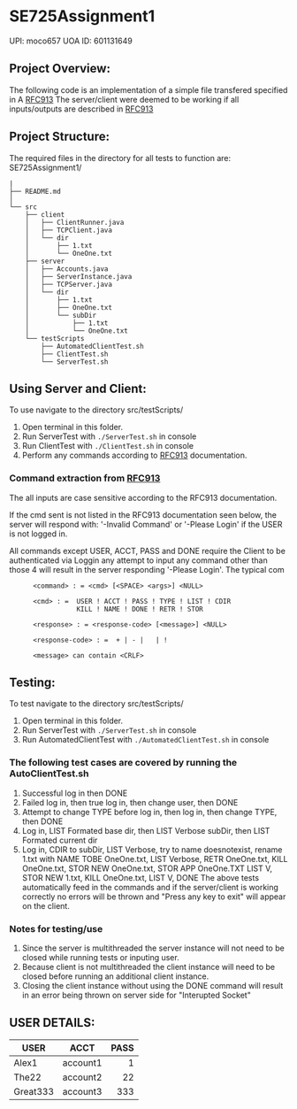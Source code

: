 # SE725Assignment1 
UPI: moco657
UOA ID: 601131649
<br>
## Project Overview:
The following code is an implementation of a simple file transfered specified in A [RFC913](https://datatracker.ietf.org/doc/html/rfc913)
The server/client were deemed to be working if all inputs/outputs are described in [RFC913](https://datatracker.ietf.org/doc/html/rfc913)
## Project Structure:
The required files in the directory for all tests to function are: SE725Assignment1/<br>

```
|
├── README.md 
│              
└── src
    ├── client
    │   ├── ClientRunner.java
    │   ├── TCPClient.java
    │   └── dir
    │       ├── 1.txt
    │       └── OneOne.txt
    ├── server
    │   ├── Accounts.java
    │   ├── ServerInstance.java
    │   ├── TCPServer.java
    │   └── dir
    │       ├── 1.txt
    │       ├── OneOne.txt
    │       └── subDir
    │           ├── 1.txt
    │           └── OneOne.txt
    └── testScripts
        ├── AutomatedClientTest.sh
        ├── ClientTest.sh
        └── ServerTest.sh
```


## Using Server and Client:
To use navigate to the directory src/testScripts/ <br>
1. Open terminal in this folder.
2. Run ServerTest with `./ServerTest.sh` in console
3. Run ClientTest with `./ClientTest.sh` in console
4. Perform any commands according to [RFC913](https://datatracker.ietf.org/doc/html/rfc913) documentation.

### Command extraction from [RFC913](https://datatracker.ietf.org/doc/html/rfc913)
The all inputs are case sensitive according to the RFC913 documentation.

If the cmd sent is not listed in the RFC913 documentation seen below, the server will respond with: '-Invalid Command' or '-Please Login' if the USER is not logged in.

All commands except USER, ACCT, PASS and DONE require the Client to be authenticated via Loggin any attempt to input any command other than those 4 will result in the server responding '-Please Login'.
The typical com
```
      <command> : = <cmd> [<SPACE> <args>] <NULL>

      <cmd> : =  USER ! ACCT ! PASS ! TYPE ! LIST ! CDIR
                 KILL ! NAME ! DONE ! RETR ! STOR

      <response> : = <response-code> [<message>] <NULL>

      <response-code> : =  + | - |   | !

      <message> can contain <CRLF>
```

## Testing:
To test navigate to the directory src/testScripts/ <br>
1. Open terminal in this folder.
2. Run ServerTest with `./ServerTest.sh` in console
3. Run AutomatedClientTest with `./AutomatedClientTest.sh` in console
### The following test cases are covered by running the AutoClientTest.sh
1. Successful log in then DONE
2. Failed log in, then true log in, then change user, then DONE
3. Attempt to change TYPE before log in, then log in, then change TYPE, then DONE
4. Log in, LIST Formated base dir, then LIST Verbose subDir, then LIST Formated current dir
5. Log in, CDIR to subDir, LIST Verbose, try to name doesnotexist, rename 1.txt with NAME TOBE OneOne.txt, LIST Verbose, RETR OneOne.txt, KILL OneOne.txt, STOR NEW OneOne.txt, STOR APP OneOne.TXT LIST V, STOR NEW 1.txt, KILL OneOne.txt, LIST V, DONE
The above tests automatically feed in the commands and if the server/client is working correctly no errors will be thrown and "Press any key to exit" will appear on the client.
### Notes for testing/use
1. Since the server is multithreaded the server instance will not need to be closed while running tests or inputing user. 
2. Because client is not multithreaded the client instance will need to be closed before running an additional client instance.
3. Closing the client instance without using the DONE command will result in an error being thrown on server side for "Interupted Socket"



## USER DETAILS:
|  USER   |  ACCT  |  PASS  |
| ------- |:------:| ------:|
| Alex1   |account1|1       |
| The22   |account2|22      |
| Great333|account3|333     |
<br>

